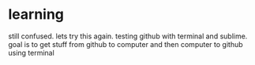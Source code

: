 # learning
still confused. lets try this again. testing github with terminal and sublime. goal is to get stuff from github to computer and then computer to github using terminal
